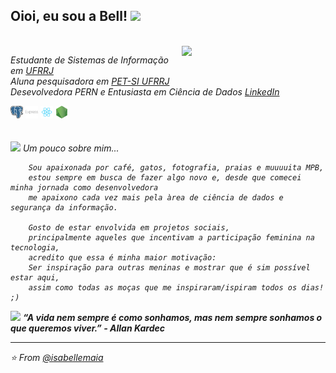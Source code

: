 <h2> Oioi, eu sou a Bell! <img src="https://media.giphy.com/media/mGcNjsfWAjY5AEZNw6/giphy.gif" width="50"></h2>
<br>
<img align='right' src="https://media.giphy.com/media/LHZyixOnHwDDy/giphy.gif" width="230">
<p><em>Estudante de Sistemas de Informação em <a href="https://portal.ufrrj.br/">UFRRJ</a>
<em><br>Aluna pesquisadora em <a href="http://r1.ufrrj.br/petsi/">PET-SI UFRRJ</a>
<em><br>Desevolvedora PERN e Entusiasta em Ciência de Dados <a href="https://www.linkedin.com/in/isabellemaia/">LinkedIn</a></br>
<div style="display:flex; justify-content: space-between;">
<img src="https://raw.githubusercontent.com/github/explore/80688e429a7d4ef2fca1e82350fe8e3517d3494d/topics/postgresql/postgresql.png" width="20px">
<img src="https://raw.githubusercontent.com/github/explore/80688e429a7d4ef2fca1e82350fe8e3517d3494d/topics/express/express.png" width="20px">
<img src="https://raw.githubusercontent.com/github/explore/80688e429a7d4ef2fca1e82350fe8e3517d3494d/topics/react/react.png" width="20px">
<img src="https://raw.githubusercontent.com/github/explore/80688e429a7d4ef2fca1e82350fe8e3517d3494d/topics/nodejs/nodejs.png" width="20px">
</div>


</em>

<br>
<br>
<img src="https://media.giphy.com/media/VgCDAzcKvsR6OM0uWg/giphy.gif" width="50"> Um pouco sobre mim...  

```
    Sou apaixonada por café, gatos, fotografia, praias e muuuuita MPB, 
    estou sempre em busca de fazer algo novo e, desde que comecei minha jornada como desenvolvedora
    me apaixono cada vez mais pela àrea de ciência de dados e segurança da informação.

    Gosto de estar envolvida em projetos sociais, 
    principalmente aqueles que incentivam a participação feminina na tecnologia, 
    acredito que essa é minha maior motivação:
    Ser inspiração para outras meninas e mostrar que é sim possível estar aqui, 
    assim como todas as moças que me inspiraram/ispiram todos os dias! ;)
```



<img src="https://media.giphy.com/media/LnQjpWaON8nhr21vNW/giphy.gif" width="60"> <em><b>“A vida nem sempre é como sonhamos, mas nem sempre sonhamos o que queremos viver.” - Allan Kardec</b>

---

⭐️ From [@isabellemaia](https://github.com/isabellemaia)
